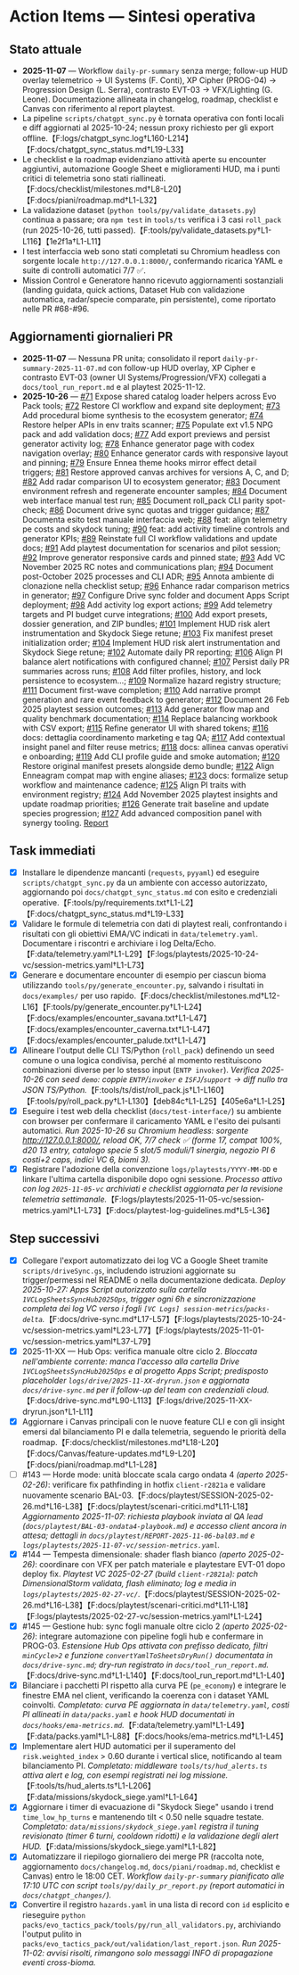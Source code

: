# Action Items — Sintesi operativa

## Stato attuale
- **2025-11-07** — Workflow `daily-pr-summary` senza merge; follow-up HUD overlay telemetrico → UI Systems (F. Conti), XP Cipher (PROG-04) → Progression Design (L. Serra), contrasto EVT-03 → VFX/Lighting (G. Leone). Documentazione allineata in changelog, roadmap, checklist e Canvas con riferimento al report playtest.
- La pipeline `scripts/chatgpt_sync.py` è tornata operativa con fonti locali e diff aggiornati al 2025-10-24; nessun proxy richiesto per gli export offline.【F:logs/chatgpt_sync.log†L160-L214】【F:docs/chatgpt_sync_status.md†L19-L33】
- Le checklist e la roadmap evidenziano attività aperte su encounter aggiuntivi, automazione Google Sheet e miglioramenti HUD, ma i punti critici di telemetria sono stati riallineati.【F:docs/checklist/milestones.md†L8-L20】【F:docs/piani/roadmap.md†L1-L32】
- La validazione dataset (`python tools/py/validate_datasets.py`) continua a passare; ora `npm test` in `tools/ts` verifica i 3 casi `roll_pack` (run 2025-10-26, tutti passed).【F:tools/py/validate_datasets.py†L1-L116】【1e2f1a†L1-L11】
- I test interfaccia web sono stati completati su Chromium headless con sorgente locale `http://127.0.0.1:8000/`, confermando ricarica YAML e suite di controlli automatici 7/7 ✅.
- Mission Control e Generatore hanno ricevuto aggiornamenti sostanziali (landing guidata, quick actions, Dataset Hub con validazione automatica, radar/specie comparate, pin persistente), come riportato nelle PR #68-#96.

## Aggiornamenti giornalieri PR
<!-- daily-pr-summary:start -->
- **2025-11-07** — Nessuna PR unita; consolidato il report `daily-pr-summary-2025-11-07.md` con follow-up HUD overlay, XP Cipher e contrasto EVT-03 (owner UI Systems/Progression/VFX) collegati a `docs/tool_run_report.md` e al playtest 2025-11-12.
- **2025-10-26** — [#71](https://github.com/MasterDD-L34D/Game/pull/71) Expose shared catalog loader helpers across Evo Pack tools; [#72](https://github.com/MasterDD-L34D/Game/pull/72) Restore CI workflow and expand site deployment; [#73](https://github.com/MasterDD-L34D/Game/pull/73) Add procedural biome synthesis to the ecosystem generator; [#74](https://github.com/MasterDD-L34D/Game/pull/74) Restore helper APIs in env traits scanner; [#75](https://github.com/MasterDD-L34D/Game/pull/75) Populate ext v1.5 NPG pack and add validation docs; [#77](https://github.com/MasterDD-L34D/Game/pull/77) Add export previews and persist generator activity log; [#78](https://github.com/MasterDD-L34D/Game/pull/78) Enhance generator page with codex navigation overlay; [#80](https://github.com/MasterDD-L34D/Game/pull/80) Enhance generator cards with responsive layout and pinning; [#79](https://github.com/MasterDD-L34D/Game/pull/79) Ensure Ennea theme hooks mirror effect detail triggers; [#81](https://github.com/MasterDD-L34D/Game/pull/81) Restore approved canvas archives for versions A, C, and D; [#82](https://github.com/MasterDD-L34D/Game/pull/82) Add radar comparison UI to ecosystem generator; [#83](https://github.com/MasterDD-L34D/Game/pull/83) Document environment refresh and regenerate encounter samples; [#84](https://github.com/MasterDD-L34D/Game/pull/84) Document web interface manual test run; [#85](https://github.com/MasterDD-L34D/Game/pull/85) Document roll_pack CLI parity spot-check; [#86](https://github.com/MasterDD-L34D/Game/pull/86) Document drive sync quotas and trigger guidance; [#87](https://github.com/MasterDD-L34D/Game/pull/87) Documenta esito test manuale interfaccia web; [#88](https://github.com/MasterDD-L34D/Game/pull/88) feat: align telemetry pe costs and skydock tuning; [#90](https://github.com/MasterDD-L34D/Game/pull/90) feat: add activity timeline controls and generator KPIs; [#89](https://github.com/MasterDD-L34D/Game/pull/89) Reinstate full CI workflow validations and update docs; [#91](https://github.com/MasterDD-L34D/Game/pull/91) Add playtest documentation for scenarios and pilot session; [#92](https://github.com/MasterDD-L34D/Game/pull/92) Improve generator responsive cards and pinned state; [#93](https://github.com/MasterDD-L34D/Game/pull/93) Add VC November 2025 RC notes and communications plan; [#94](https://github.com/MasterDD-L34D/Game/pull/94) Document post-October 2025 processes and CLI ADR; [#95](https://github.com/MasterDD-L34D/Game/pull/95) Annota ambiente di clonazione nella checklist setup; [#96](https://github.com/MasterDD-L34D/Game/pull/96) Enhance radar comparison metrics in generator; [#97](https://github.com/MasterDD-L34D/Game/pull/97) Configure Drive sync folder and document Apps Script deployment; [#98](https://github.com/MasterDD-L34D/Game/pull/98) Add activity log export actions; [#99](https://github.com/MasterDD-L34D/Game/pull/99) Add telemetry targets and PI budget curve integrations; [#100](https://github.com/MasterDD-L34D/Game/pull/100) Add export presets, dossier generation, and ZIP bundles; [#101](https://github.com/MasterDD-L34D/Game/pull/101) Implement HUD risk alert instrumentation and Skydock Siege retune; [#103](https://github.com/MasterDD-L34D/Game/pull/103) Fix manifest preset initialization order; [#104](https://github.com/MasterDD-L34D/Game/pull/104) Implement HUD risk alert instrumentation and Skydock Siege retune; [#102](https://github.com/MasterDD-L34D/Game/pull/102) Automate daily PR reporting; [#106](https://github.com/MasterDD-L34D/Game/pull/106) Align PI balance alert notifications with configured channel; [#107](https://github.com/MasterDD-L34D/Game/pull/107) Persist daily PR summaries across runs; [#108](https://github.com/MasterDD-L34D/Game/pull/108) Add filter profiles, history, and lock persistence to ecosystem…; [#109](https://github.com/MasterDD-L34D/Game/pull/109) Normalize hazard registry structure; [#111](https://github.com/MasterDD-L34D/Game/pull/111) Document first-wave completion; [#110](https://github.com/MasterDD-L34D/Game/pull/110) Add narrative prompt generation and rare event feedback to generator; [#112](https://github.com/MasterDD-L34D/Game/pull/112) Document 26 Feb 2025 playtest session outcomes; [#113](https://github.com/MasterDD-L34D/Game/pull/113) Add generator flow map and quality benchmark documentation; [#114](https://github.com/MasterDD-L34D/Game/pull/114) Replace balancing workbook with CSV export; [#115](https://github.com/MasterDD-L34D/Game/pull/115) Refine generator UI with shared tokens; [#116](https://github.com/MasterDD-L34D/Game/pull/116) docs: dettaglia coordinamento marketing e tag QA; [#117](https://github.com/MasterDD-L34D/Game/pull/117) Add contextual insight panel and filter reuse metrics; [#118](https://github.com/MasterDD-L34D/Game/pull/118) docs: allinea canvas operativi e onboarding; [#119](https://github.com/MasterDD-L34D/Game/pull/119) Add CLI profile guide and smoke automation; [#120](https://github.com/MasterDD-L34D/Game/pull/120) Restore original manifest presets alongside demo bundle; [#122](https://github.com/MasterDD-L34D/Game/pull/122) Align Enneagram compat map with engine aliases; [#123](https://github.com/MasterDD-L34D/Game/pull/123) docs: formalize setup workflow and maintenance cadence; [#125](https://github.com/MasterDD-L34D/Game/pull/125) Align PI traits with environment registry; [#124](https://github.com/MasterDD-L34D/Game/pull/124) Add November 2025 playtest insights and update roadmap priorities; [#126](https://github.com/MasterDD-L34D/Game/pull/126) Generate trait baseline and update species progression; [#127](https://github.com/MasterDD-L34D/Game/pull/127) Add advanced composition panel with synergy tooling. [Report](chatgpt_changes/daily-pr-summary-2025-10-26.md)
<!-- daily-pr-summary:end -->

## Task immediati
- [x] Installare le dipendenze mancanti (`requests`, `pyyaml`) ed eseguire `scripts/chatgpt_sync.py` da un ambiente con accesso autorizzato, aggiornando poi `docs/chatgpt_sync_status.md` con esito e credenziali operative.【F:tools/py/requirements.txt†L1-L2】【F:docs/chatgpt_sync_status.md†L19-L33】
- [x] Validare le formule di telemetria con dati di playtest reali, confrontando i risultati con gli obiettivi EMA/VC indicati in `data/telemetry.yaml`. Documentare i riscontri e archiviare i log Delta/Echo.【F:data/telemetry.yaml†L1-L29】【F:logs/playtests/2025-10-24-vc/session-metrics.yaml†L1-L73】
- [x] Generare e documentare encounter di esempio per ciascun bioma utilizzando `tools/py/generate_encounter.py`, salvando i risultati in `docs/examples/` per uso rapido.【F:docs/checklist/milestones.md†L12-L16】【F:tools/py/generate_encounter.py†L1-L24】【F:docs/examples/encounter_savana.txt†L1-L47】【F:docs/examples/encounter_caverna.txt†L1-L47】【F:docs/examples/encounter_palude.txt†L1-L47】
- [x] Allineare l'output delle CLI TS/Python (`roll_pack`) definendo un seed comune o una logica condivisa, perché al momento restituiscono combinazioni diverse per lo stesso input (`ENTP invoker`). _Verifica 2025-10-26 con seed `demo`: coppie `ENTP`/`invoker` e `ISFJ`/`support` → diff nullo tra JSON TS/Python._【F:tools/ts/dist/roll_pack.js†L1-L160】【F:tools/py/roll_pack.py†L1-L130】【deb84c†L1-L25】【405e6a†L1-L25】
- [x] Eseguire i test web della checklist (`docs/test-interface/`) su ambiente con browser per confermare il caricamento YAML e l'esito dei pulsanti automatici. _Run 2025-10-26 su Chromium headless: sorgente http://127.0.0.1:8000/, reload OK, 7/7 check ✅ (forme 17, compat 100%, d20 13 entry, catalogo specie 5 slot/5 moduli/1 sinergia, negozio PI 6 costi+2 caps, indici VC 6, biomi 3)._ 
- [x] Registrare l'adozione della convenzione `logs/playtests/YYYY-MM-DD` e linkare l'ultima cartella disponibile dopo ogni sessione. _Processo attivo con log `2025-11-05-vc` archiviati e checklist aggiornata per la revisione telemetria settimanale._【F:logs/playtests/2025-11-05-vc/session-metrics.yaml†L1-L73】【F:docs/playtest-log-guidelines.md†L5-L36】

## Step successivi
- [x] Collegare l'export automatizzato dei log VC a Google Sheet tramite `scripts/driveSync.gs`, includendo istruzioni aggiornate su trigger/permessi nel README o nella documentazione dedicata. _Deploy 2025-10-27: Apps Script autorizzato sulla cartella `1VCLogSheetsSyncHub2025Ops`, trigger ogni 6h e sincronizzazione completa dei log VC verso i fogli `[VC Logs] session-metrics`/`packs-delta`._【F:docs/drive-sync.md†L17-L57】【F:logs/playtests/2025-10-24-vc/session-metrics.yaml†L23-L77】【F:logs/playtests/2025-11-01-vc/session-metrics.yaml†L37-L79】
- [x] 2025-11-XX — Hub Ops: verifica manuale oltre ciclo 2. _Bloccata nell'ambiente corrente: manca l'accesso alla cartella Drive `1VCLogSheetsSyncHub2025Ops` e al progetto Apps Script; predisposto placeholder `logs/drive/2025-11-XX-dryrun.json` e aggiornata `docs/drive-sync.md` per il follow-up del team con credenziali cloud._【F:docs/drive-sync.md†L90-L113】【F:logs/drive/2025-11-XX-dryrun.json†L1-L11】
- [x] Aggiornare i Canvas principali con le nuove feature CLI e con gli insight emersi dal bilanciamento PI e dalla telemetria, seguendo le priorità della roadmap.【F:docs/checklist/milestones.md†L18-L20】【F:docs/Canvas/feature-updates.md†L9-L20】【F:docs/piani/roadmap.md†L1-L28】
- [ ] #143 — Horde mode: unità bloccate scala cargo ondata 4 _(aperto 2025-02-26)_: verificare fix pathfinding in hotfix `client-r2821a` e validare nuovamente scenario BAL-03.【F:docs/playtest/SESSION-2025-02-26.md†L16-L38】【F:docs/playtest/scenari-critici.md†L11-L18】 _Aggiornamento 2025-11-07: richiesta playbook inviata al QA lead (`docs/playtest/BAL-03-ondata4-playbook.md`) e accesso client ancora in attesa; dettagli in `docs/playtest/REPORT-2025-11-06-bal03.md` e `logs/playtests/2025-11-07-vc/session-metrics.yaml`._
- [x] #144 — Tempesta dimensionale: shader flash bianco _(aperto 2025-02-26)_: coordinare con VFX per patch materiale e playtestare EVT-01 dopo deploy fix. _Playtest VC 2025-02-27 (build `client-r2821a`): patch DimensionalStorm validata, flash eliminato; log e media in `logs/playtests/2025-02-27-vc/`._【F:docs/playtest/SESSION-2025-02-26.md†L16-L38】【F:docs/playtest/scenari-critici.md†L11-L18】【F:logs/playtests/2025-02-27-vc/session-metrics.yaml†L1-L24】
- [x] #145 — Gestione hub: sync fogli manuale oltre ciclo 2 _(aperto 2025-02-26)_: integrare automazione con pipeline fogli hub e confermare in PROG-03. _Estensione Hub Ops attivata con prefisso dedicato, filtri `minCycle>2` e funzione `convertYamlToSheetsDryRun()` documentata in `docs/drive-sync.md`; dry-run registrato in `docs/tool_run_report.md`._【F:docs/drive-sync.md†L1-L140】【F:docs/tool_run_report.md†L1-L40】
- [x] Bilanciare i pacchetti PI rispetto alla curva PE (`pe_economy`) e integrare le finestre EMA nel client, verificando la coerenza con i dataset YAML coinvolti. _Completato: curva PE aggiornata in `data/telemetry.yaml`, costi PI allineati in `data/packs.yaml` e hook HUD documentati in `docs/hooks/ema-metrics.md`._【F:data/telemetry.yaml†L1-L49】【F:data/packs.yaml†L1-L88】【F:docs/hooks/ema-metrics.md†L1-L45】
- [x] Implementare alert HUD automatici per il superamento del `risk.weighted_index` > 0.60 durante i vertical slice, notificando al team bilanciamento PI. _Completato: middleware `tools/ts/hud_alerts.ts` attiva alert e log, con esempi registrati nei log missione._【F:tools/ts/hud_alerts.ts†L1-L206】【F:data/missions/skydock_siege.yaml†L1-L64】
- [x] Aggiornare i timer di evacuazione di "Skydock Siege" usando i trend `time_low_hp_turns` e mantenendo tilt < 0.50 nelle squadre testate. _Completato: `data/missions/skydock_siege.yaml` registra il tuning revisionato (timer 6 turni, cooldown ridotti) e la validazione degli alert HUD._【F:data/missions/skydock_siege.yaml†L1-L82】
- [x] Automatizzare il riepilogo giornaliero dei merge PR (raccolta note, aggiornamento `docs/changelog.md`, `docs/piani/roadmap.md`, checklist e Canvas) entro le 18:00 CET. _Workflow `daily-pr-summary` pianificato alle 17:10 UTC con script `tools/py/daily_pr_report.py` (report automatici in `docs/chatgpt_changes/`)._
- [x] Convertire il registro `hazards.yaml` in una lista di record con `id` esplicito e rieseguire `python packs/evo_tactics_pack/tools/py/run_all_validators.py`, archiviando l'output pulito in `packs/evo_tactics_pack/out/validation/last_report.json`. _Run 2025-11-02: avvisi risolti, rimangono solo messaggi INFO di propagazione eventi cross-bioma._
